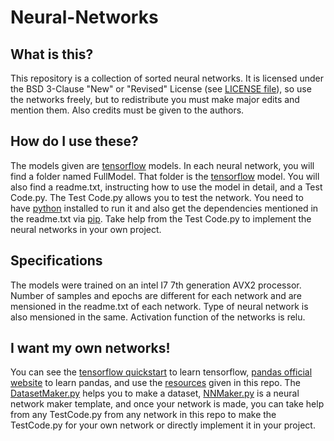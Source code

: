 # Neural-Networks

## What is this?

This repository is a collection of sorted neural networks. It is licensed under the BSD 3-Clause "New" or "Revised" License (see [LICENSE file](https://github.com/The-bot-makers/Neural-Networks/blob/master/LICENSE)), so use the networks freely, but to redistribute you must make major edits and mention them. Also credits must be given to the authors.

## How do I use these?

The models given are [tensorflow](https://www.tensorflow.org/) models. In each neural network, you will find a folder named FullModel. That folder is the [tensorflow](https://www.tensorflow.org/) model. You will also find a readme.txt, instructing how to use the model in detail, and a Test Code.py. The Test Code.py allows you to test the network. You need to have [python](https://www.python.org/) installed to run it and also get the dependencies mentioned in the readme.txt via [pip](https://pypi.org/project/pip/). Take help from the Test Code.py to implement the neural networks in your own project.

## Specifications

The models were trained on an intel I7 7th generation AVX2 processor. Number of samples and epochs are different for each network and are mensioned in the readme.txt of each network. Type of neural network is also mensioned in the same. Activation function of the networks is relu.

## I want my own networks!
You can see the [tensorflow quickstart](https://www.tensorflow.org/tutorials/quickstart/beginner) to learn tensorflow, [pandas official website](https://pandas.pydata.org/) to learn pandas, and use the [resources](https://github.com/The-bot-makers/Neural-Networks/tree/master/MakeYourOwnNetworks!) given in this repo. The [DatasetMaker.py](https://github.com/The-bot-makers/Neural-Networks/blob/master/MakeYourOwnNetworks!/DatasetMaker.py) helps you to make a dataset, [NNMaker.py](https://github.com/The-bot-makers/Neural-Networks/blob/master/MakeYourOwnNetworks!/NNmaker.py) is a neural network maker template, and once your network is made, you can take help from any TestCode.py from any network in this repo to make the TestCode.py for your own network or directly implement it in your project.
